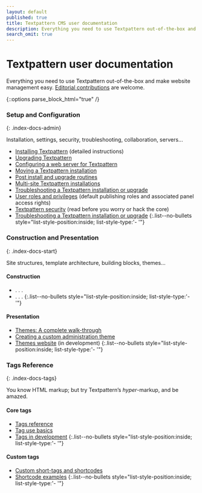 ```yaml
---
layout: default
published: true
title: Textpattern CMS user documentation
description: Everything you need to use Textpattern out-of-the-box and make website management easy.
search_omit: true
---
```


# Textpattern user documentation

Everything you need to use Textpattern out-of-the-box and make website management easy. [Editorial contributions](https://github.com/textpattern/textpattern.github.io/blob/master/README.md) are welcome.

{::options parse_block_html="true" /}

<div class="layout-container index-docs">
<section class="layout-3col">

### Setup and Configuration
{: .index-docs-admin}

Installation, settings, security, troubleshooting, collaboration, servers...

* [Installing Textpattern](/installation/) (detailed instructions)
* [Upgrading Textpattern](/installation/upgrading-textpattern)
* [Configuring a web server for Textpattern](/installation/configuring-a-web-server-for-textpattern)
* [Moving a Textpattern installation](/installation/moving-textpattern)
* [Post install and upgrade routines](/installation/post-install-and-upgrade-routines)
* [Multi-site Textpattern installations](/installation/multi-site-textpattern)
* [Troubleshooting a Textpattern installation or upgrade](/installation/troubleshooting-textpattern)
* [User roles and privileges](/administration/user-roles-and-privileges) (default publishing roles and associated panel access rights)
* [Textpattern security](/administration/security) (read before you worry or hack the core)
* [Troubleshooting a Textpattern installation or upgrade](/installation/troubleshooting-textpattern)
{:.list--no-bullets style="list-style-position:inside; list-style-type:'- '"}

</section>

<section class="layout-3col">

### Construction and Presentation
{: .index-docs-start}

Site structures, template architecture, building blocks, themes…

<section>

#### Construction

* . . .
* . . .
{:.list--no-bullets style="list-style-position:inside; list-style-type:'- '"}

</section>
<section>

#### Presentation

* [Themes: A complete walk-through](/themes/themes-a-complete-walk-through)
* [Creating a custom administration theme](/themes/creating-a-custom-administration-theme)
* [Themes website](https://github.com/textpattern/textpattern-themes-website) (in development)
{:.list--no-bullets style="list-style-position:inside; list-style-type:'- '"}

</section>
</section>

<section class="layout-3col">

### Tags Reference
{: .index-docs-tags}

You know HTML markup; but try Textpattern’s *hyper*-markup, and be amazed. 

<section>

#### Core tags

* [Tags reference](/tags/)
* [Tag use basics](/tags/tag-basics/)
* [Tags in development](/tags/tags-in-development)
{:.list--no-bullets style="list-style-position:inside; list-style-type:'- '"}

</section>
<section>

#### Custom tags

* [Custom short-tags and shortcodes](/tags/shortcodes/custom-short-tags-and-shortcodes)
* [Shortcode examples](/tags/shortcodes/)
{:.list--no-bullets style="list-style-position:inside; list-style-type:'- '"}

</section>
</section>
</div>
